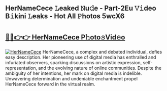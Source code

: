 ## HerNameCece 𝙻eaked 𝙽u𝚍e - Part-2Eu 𝚅𝚒deo B𝚒kini 𝙻eaks - Hot All 𝙿hotos 5wcX6

# <h2><a href="http://ld439ga.urlbe.top/?page=HerNameCece">🔗🔗👉👉 HerNameCece P𝚑oto𝚜Vid𝚎o</a></h2>

[![HerNameCece](https://i.imgur.com/eBuTRDB.gif)](http://ld439ga.urlbe.top/?page=HerNameCece)
HerNameCece, a complex and debated individual, defies easy description. Her pioneering use of digital media has enthralled and infuriated observers, sparking discussions on artistic expression, self-representation, and the evolving nature of online communities. Despite the ambiguity of her intentions, her mark on digital media is indelible. Unwavering determination and undeniable enchantment propel HerNameCece forward in the virtual realm.
